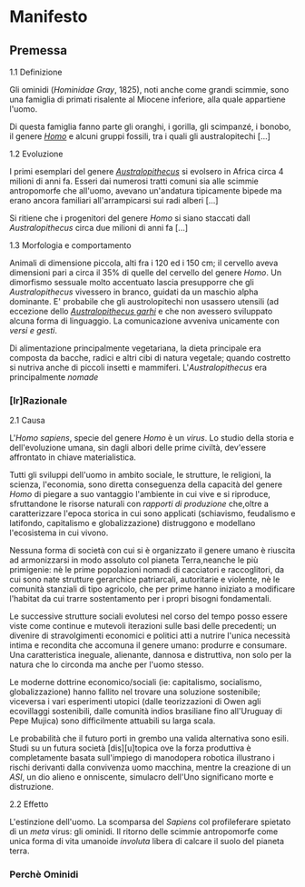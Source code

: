 # Manifesto

## Premessa

1.1 Definizione

Gli ominidi (_Hominidae Gray_, 1825), noti anche come grandi scimmie, sono una famiglia di primati risalente al Miocene inferiore, alla quale appartiene l'uomo.

Di questa famiglia fanno parte gli oranghi, i gorilla, gli scimpanzé, i bonobo, il genere _[Homo](https://it.wikipedia.org/wiki/Homo)_ e alcuni gruppi fossili, tra i quali gli australopitechi [...]


1.2 Evoluzione

I primi esemplari del genere _[Australopithecus](https://it.wikipedia.org/wiki/Australopithecus)_ si evolsero in Africa circa 4 milioni di anni fa.
Esseri dai numerosi tratti comuni sia alle scimmie antropomorfe che all'uomo, avevano un'andatura tipicamente bipede ma erano ancora familiari all'arrampicarsi sui radi alberi [...]

Si ritiene che i progenitori del genere _Homo_ si siano staccati dall _Australopithecus_ circa due milioni di anni fa [...]

1.3 Morfologia e comportamento

Animali di dimensione piccola, alti fra i 120 ed i 150 cm; 
il cervello aveva dimensioni pari a circa il 35% di quelle del cervello del genere _Homo_.
Un dimorfismo sessuale molto accentuato lascia presupporre che gli _Australopithecus_ vivessero in branco, guidati da un maschio alpha dominante.
E' probabile che gli austrolopitechi non usassero utensili (ad eccezione dello _[Australopithecus garhi](https://it.wikipedia.org/wiki/Australopithecus_garhi)_ e che non avessero sviluppato alcuna forma di linguaggio. 
La comunicazione avveniva unicamente con *versi e gesti*.

Di alimentazione principalmente vegetariana, la dieta principale era composta da bacche, radici e altri cibi di natura vegetale; quando costretto si nutriva anche di piccoli insetti e mammiferi.
L'_Australopithecus_ era principalmente *nomade*

### [Ir]Razionale

2.1 Causa

L'_Homo sapiens_, specie del genere _Homo_ è un *virus*.
Lo studio della storia e dell'evoluzione umana, sin dagli albori delle prime civiltà, dev'essere affrontato in chiave materialistica. 

Tutti gli sviluppi dell'uomo in ambito sociale, le strutture, le religioni, la scienza, l'economia, sono diretta conseguenza della capacità del genere _Homo_ di piegare a suo vantaggio l'ambiente in cui vive e si riproduce, sfruttandone le risorse naturali con _rapporti di produzione_ che,oltre a caratterizzare l'epoca storica in cui sono applicati (schiavismo, feudalismo e latifondo, capitalismo e globalizzazione) distruggono e modellano l'ecosistema in cui vivono.

Nessuna forma di società con cui si è organizzato il genere umano è riuscita ad armonizzarsi in modo assoluto col pianeta Terra,neanche le più primigenie: 
nè le prime popolazioni nomadi di cacciatori e raccoglitori, da cui sono nate strutture gerarchice patriarcali, autoritarie e violente, nè le comunità stanziali di tipo agricolo, che per prime hanno iniziato a modificare l'habitat da cui trarre sostentamento per i propri bisogni fondamentali.

Le successive strutture sociali evolutesi nel corso del tempo posso essere viste come continue e mutevoli iterazioni sulle basi delle precedenti; un divenire di stravolgimenti economici e politici atti a nutrire l'unica necessità intima e recondita che accomuna il genere umano: produrre e consumare.
Una caratteristica ineguale, alienante, dannosa e distruttiva, non solo per la natura che lo circonda ma anche per l'uomo stesso.

Le moderne dottrine economico/sociali (ie: capitalismo, socialismo, globalizzazione) hanno fallito nel trovare una soluzione sostenibile; viceversa i vari esperimenti utopici (dalle teorizzazioni di Owen agli ecovillaggi sostenibili, dalle comunità indios brasiliane fino all'Uruguay di Pepe Mujica) sono difficilmente attuabili su larga scala.

Le probabilità che il futuro porti in grembo una valida alternativa sono esili.
Studi su un futura società [dis][u]topica ove la forza produttiva è completamente basata sull'impiego di manodopera robotica illustrano i rischi derivanti dalla convivenza uomo macchina, mentre la creazione di un _ASI_, un dio alieno e onniscente, simulacro dell'Uno significano morte e distruzione. 

2.2 Effetto

L'estinzione dell'uomo.
La scomparsa del _Sapiens_ col profileferare spietato di un _meta_ virus: gli ominidi.
Il ritorno delle scimmie antropomorfe come unica forma di vita umanoide *involuta* libera di calcare il suolo del pianeta terra.

### Perchè Ominidi












